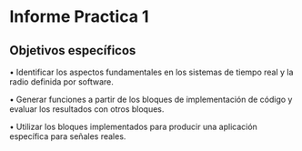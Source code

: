 # Informe Practica 1 #
## Objetivos específicos

• Identificar los aspectos fundamentales en los sistemas de tiempo real y la radio definida por
software.

• Generar funciones a partir de los bloques de implementación de código y evaluar los resultados
con otros bloques.

• Utilizar los bloques implementados para producir una aplicación específica para señales reales.
